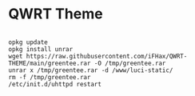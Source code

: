 # QWRT Theme
<pre><code>
opkg update
opkg install unrar
wget https://raw.githubusercontent.com/iFHax/QWRT-THEME/main/greentee.rar -O /tmp/greentee.rar
unrar x /tmp/greentee.rar -d /www/luci-static/
rm -f /tmp/greentee.rar
/etc/init.d/uhttpd restart
</code></pre>

 

